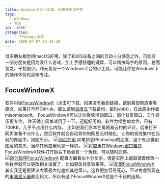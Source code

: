 ```yaml
---
title: Windows专注小工具，远离多窗口干扰
tags:
  - Windows
  - 专注
id: '1606'
categories:
  - - 工作&amp;效率
date: 2020-04-07 14:19:20
---
```


很多朋友都觉得macOS好用，除了和iOS设备之间的互动十分惬意之外，可能有一部分朋友是因为没什么游戏，加上手感舒适的键盘，可以畅快码字的原因，总而言之，干扰很少。昨天发现一个Windows平台的小工具，可能让你在Windows下的操作体验也足够专注。

## FocusWindowX

软件叫做[FocusWindowX](https://github.com/miaomiaosoft/FocusWindowX/releases/tag/1.4)（点击可下载，如果没有看到链接，请到菊部制造查看原文，如果打不开GitHub，那么请到[百度云](https://pan.baidu.com/s/14Nii0MGukLDqvoZI6XpBsA)下载备份，密码vbbt），在此感谢作者miaomiaosoft。 FocusWindowX可以让你聚焦活动窗口，弱化背景窗口，工作娱乐更专注。 昨天晚上简单试用了一下，还挺好用的，软件为绿色单文件，只有700KB，几乎不占用什么内存。 比如说我们原本在看网易云村的评论，后来打开网页准备干点什么，然后软件就会自动将你的网易云村暗化，让你的视线集中在当前的界面中，如图所示。 [![网页在前](https://i.loli.net/2020/04/07/zgL4iZwUE7dQx8G.png)](https://i.loli.net/2020/04/07/zgL4iZwUE7dQx8G.png) 如果熟悉Photoshop的朋友，这个有点类似图层的意思，当然其他应用也是一样的。 [![将应用在Windows窗口置顶](https://i.loli.net/2020/04/07/Ca1HEq7SBdhwY85.png)](https://i.loli.net/2020/04/07/Ca1HEq7SBdhwY85.png) FocusWindowX软件打开后右下角会有一个角标，可以随时启停。 [![随时启停FocusWindowX](https://i.loli.net/2020/04/07/CauS31tN97nHVfi.png)](https://i.loli.net/2020/04/07/CauS31tN97nHVfi.png) 配置方面看似十分复杂，但是实际上敲敲键盘修改一些数字就可以更改相关设置了，比如更改背景效果等。 [![配置FocusWindowX](https://i.loli.net/2020/04/07/taOClR1HLYZ4ub2.png)](https://i.loli.net/2020/04/07/taOClR1HLYZ4ub2.png) 其实我还是更建议大家最大化遮挡其他窗口，这样更加容易死心，不过考虑到现在的[电脑显示器](https://s.click.taobao.com/25JkSlv)都比较大，所以有这个FocusWindowX也是个不错的选择。